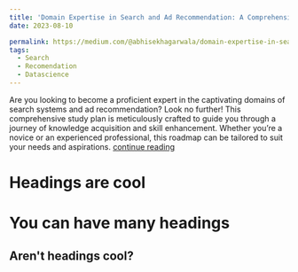 ```yaml
---
title: 'Domain Expertise in Search and Ad Recommendation: A Comprehensive Study Plan'
date: 2023-08-10

permalink: https://medium.com/@abhisekhagarwala/domain-expertise-in-search-and-ad-recommendation-a-comprehensive-study-plan-62a666a36c00
tags:
  - Search
  - Recomendation
  - Datascience
---
```


Are you looking to become a proficient expert in the captivating domains of search systems and ad recommendation? Look no further! This comprehensive study plan is meticulously crafted to guide you through a journey of knowledge acquisition and skill enhancement. Whether you’re a novice or an experienced professional, this roadmap can be tailored to suit your needs and aspirations. [continue reading](https://medium.com/@abhisekhagarwala/domain-expertise-in-search-and-ad-recommendation-a-comprehensive-study-plan-62a666a36c00)



Headings are cool
======

You can have many headings
======

Aren't headings cool?
------